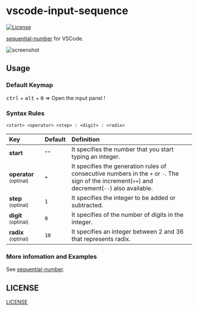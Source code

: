 # vscode-input-sequence


[![License](https://img.shields.io/badge/license-MIT-blue.svg?style=flat-square)](https://raw.githubusercontent.com/tomoki1207/vscode-input-sequence/master/LICENSE)

[sequential-number](https://atom.io/packages/sequential-number) for VSCode.

![screenshot](https://raw.githubusercontent.com/tomoki1207/vscode-input-sequence/images/screenshot.gif)

## Usage

### Default Keymap
<kbd>ctrl</kbd> + <kbd>alt</kbd> + <kbd>0</kbd> => Open the input panel !

### Syntax Rules

`<start> <operator> <step> : <digit> : <radix>`

| Key                                   | Default | Definition                                                                                                                                      |
| :------------------------------------ | :------ | :---------------------------------------------------------------------------------------------------------------------------------------------- |
| **start**                             | `""`    | It specifies the number that you start typing an integer.                                                                                       |
| **operator** <small>(optinal)</small> | `+`     | It specifies the generation rules of consecutive numbers in the `+` or `-`. The sign of the increment(`++`) and decrement(`--`) also available. |
| **step** <small>(optinal)</small>     | `1`     | It specifies the integer to be added or subtracted.                                                                                             |
| **digit** <small>(optinal)</small>    | `0`     | It specifies of the number of digits in the integer.                                                                                            |
| **radix** <small>(optinal)</small>    | `10`    | It specifies an integer between 2 and 36 that represents radix.                                                                                 |

### More infomation and Examples

See [sequential-number](https://atom.io/packages/sequential-number).

## LICENSE
[LICENSE](./LICENSE)
